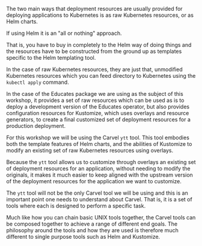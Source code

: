 The two main ways that deployment resources are usually provided for deploying
applications to Kubernetes is as raw Kubernetes resources, or as Helm charts.

If using Helm it is an "all or nothing" approach.

That is, you have to buy in completely to the Helm way of doing things and
the resources have to be constructed from the ground up as templates specific
to the Helm templating tool.

In the case of raw Kubernetes resources, they are just that, unmodified
Kubernetes resources which you can feed directory to Kubernetes using the
``kubectl apply`` command.

In the case of the Educates package we are using as the subject of this
workshop, it provides a set of raw resources which can be used as is to deploy
a development version of the Educates operator, but also provides
configuration resources for Kustomize, which uses overlays and resource
generators, to create a final customized set of deployment resources for a
production deployment.

For this workshop we will be using the Carvel ``ytt`` tool. This tool embodies
both the template features of Helm charts, and the abilities of Kustomize to
modify an existing set of raw Kubernetes resources using overlays.

Because the ``ytt`` tool allows us to customize through overlays an existing
set of deployment resources for an application, without needing to modify the
originals, it makes it much easier to keep aligned with the upstream version
of the deployment resources for the application we want to customize.

The ``ytt`` tool will not be the only Carvel tool we will be using and this
is an important point one needs to understand about Carvel. That is, it is a
set of tools where each is designed to perform a specific task.

Much like how you can chain basic UNIX tools together, the Carvel tools can be
composed together to achieve a range of different end goals. The philosophy
around the tools and how they are used is therefore much different to single
purpose tools such as Helm and Kustomize. 
